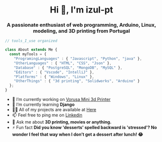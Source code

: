 <h1 align="center">Hi 👋, I'm izul-pt</h1>
<h3 align="center">A passionate enthusiast of web programming, Arduino, Linux, modeling, and 3D printing from Portugal</h3>

```javascript
// tools_I_use organized

class About extends Me { 
  const myTools = {  
    "ProgramingLanguages" : { "Javascript", "Python", "java" },
    "OtherLanguages" : { "HTML", "CSS", "Json" },
    "Database" : { "PostgreSQL", "MongoDB", "MySQL" },
    "Editors" : { "Vscode", "IntelliJ" },
    "Platforms" : { "Windows", "Linux" },
    "OtherThings" : { "3d printing", "Solidworks", "Arduino" }
  };
}
```


- 🔭 I’m currently working on [Vorusa Mini 3d Printer](https://github.com/izul-pt/vorusa_mini)
- 🌱 I’m currently learning **Django**
- 👨‍💻 All of my projects are available at [Here](https://github.com/izul-pt?tab=repositories)
- 📫 Feel free to ping me on [Linkedin](https://www.linkedin.com/in/lviegaspt/)
- 💬 Ask me about **3D printing, movies or anything.**
- ⚡ Fun fact **Did you know 'desserts' spelled backward is 'stressed'? No wonder I feel that way when I don’t get a dessert after lunch! 😂**
